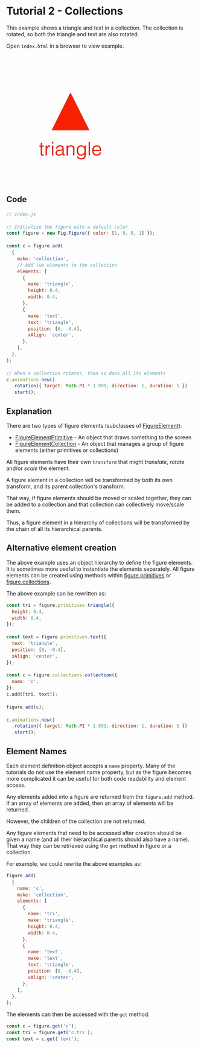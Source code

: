 # Tutorial 2 - Collections

This example shows a triangle and text in a collection. The collection is rotated, so both the triangle and text are also rotated.

Open `index.html` in a browser to view example.

![example](./example.gif)

## Code
```js
// index.js

// Initialize the figure with a default color
const figure = new Fig.Figure({ color: [1, 0, 0, 1] });

const c = figure.add(
  {
    make: 'collection',
    // Add two elements to the collection
    elements: [
      {
        make: 'triangle',
        height: 0.4,
        width: 0.4,
      },
      {
        make: 'text',
        text: 'triangle',
        position: [0, -0.4],
        xAlign: 'center',
      },
    ],
  },
);

// When a collection rotates, then so does all its elements
c.animations.new()
  .rotation({ target: Math.PI * 1.999, direction: 1, duration: 5 })
  .start();
```

## Explanation

There are two types of figure elements (subclasses of [FigureElement](https://airladon.github.io/FigureOne/api/#figureelement)):

* [FigureElementPrimitive](https://airladon.github.io/FigureOne/api/#figureelementprimitive) - An object that draws something to the screen
* [FigureElementCollection](https://airladon.github.io/FigureOne/api/#figureelementcollection) - An object that manages a group of figure elements (either primitives or collections)

All figure elements have their own `transform` that might *translate*, *rotate* and/or *scale* the element.

A figure element in a collection will be transformed by both its own transform, and its parent collection's transform.

That way, if figure elements should be moved or scaled together, they can be added to a collection and that collection can collectively move/scale them.

Thus, a figure element in a hierarchy of collections will be transformed by the chain of all its hierarchical parents.

## Alternative element creation

The above example uses an object hierarchy to define the figure elements. It is sometimes more useful to instantiate the elements separately. All figure elements can be created using methods within [figure.primitives](https://airladon.github.io/FigureOne/api/#figureprimitives) or [figure.collections](https://airladon.github.io/FigureOne/api/#figureprimitives).

The above example can be rewritten as:

```js
const tri = figure.primitives.triangle({
  height: 0.4,
  width: 0.4,
});

const text = figure.primitives.text({
  text: 'triangle',
  position: [0, -0.4],
  xAlign: 'center',
});

const c = figure.collections.collection({
  name: 'c',
});
c.add([tri, text]);

figure.add(c);

c.animations.new()
  .rotation({ target: Math.PI * 1.999, direction: 1, duration: 5 })
  .start();
```

## Element Names

Each element definition object accepts a `name` property. Many of the tutorials do not use the element name property, but as the figure becomes more complicated it can be useful for both code readability and element access.

Any elements added into a figure are returned from the `figure.add` method. If an array of elements are added, then an array of elements will be returned.

However, the children of the collection are not returned.

Any figure elements that need to be accessed after creation should be given a name (and all their hierarchical parents should also have a name). That way they can be retrieved using the `get` method in figure or a collection.

For example, we could rewrite the above examples as:

```js
figure.add(
  {
    name: 'c',
    make: 'collection',
    elements: [
      {
        name: 'tri',
        make: 'triangle',
        height: 0.4,
        width: 0.4,
      },
      {
        name: 'text',
        make: 'text',
        text: 'triangle',
        position: [0, -0.4],
        xAlign: 'center',
      },
    ],
  },
);
```

The elements can then be accessed with the `get` method.

```js
const c = figure.get('c');
const tri = figure.get('c.tri');
const text = c.get('text');
```
